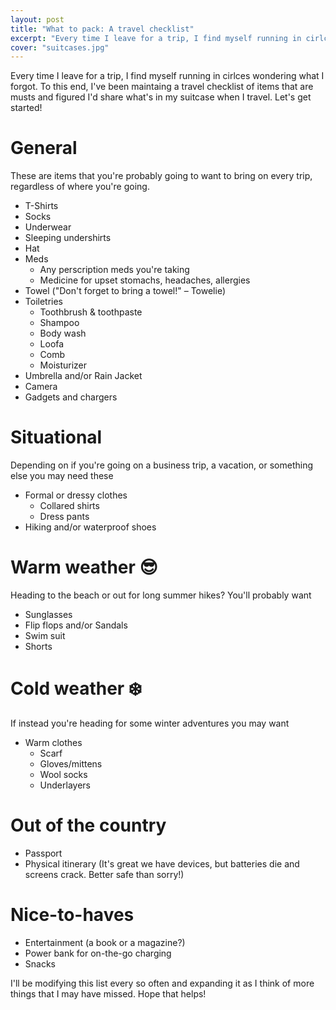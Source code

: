 ```yaml
---
layout: post
title: "What to pack: A travel checklist"
excerpt: "Every time I leave for a trip, I find myself running in cirlces wondering what I forgot. To this end, I've been maintaing a travel checklist of items that are musts and figured I'd share what's in my suitcase when I travel."
cover: "suitcases.jpg"
---
```


Every time I leave for a trip, I find myself running in cirlces wondering what I forgot. To this end, I've been maintaing a travel checklist of items that are musts and figured I'd share what's in my suitcase when I travel. Let's get started!

# General

These are items that you're probably going to want to bring on every trip, regardless of where you're going.

* T-Shirts
* Socks
* Underwear
* Sleeping undershirts
* Hat
* Meds
  * Any perscription meds you're taking
  * Medicine for upset stomachs, headaches, allergies
* Towel ("Don't forget to bring a towel!" &ndash; Towelie)
* Toiletries
  * Toothbrush & toothpaste
  * Shampoo
  * Body wash
  * Loofa
  * Comb
  * Moisturizer
* Umbrella and/or Rain Jacket
* Camera
* Gadgets and chargers

# Situational

Depending on if you're going on a business trip, a vacation, or something else you may need these

* Formal or dressy clothes
  * Collared shirts
  * Dress pants
* Hiking and/or waterproof shoes

# Warm weather 😎 

Heading to the beach or out for long summer hikes? You'll probably want

* Sunglasses
* Flip flops and/or Sandals
* Swim suit
* Shorts

 
# Cold weather ❄️

If instead you're heading for some winter adventures you may want

* Warm clothes
  * Scarf
  * Gloves/mittens
  * Wool socks
  * Underlayers

# Out of the country

* Passport
* Physical itinerary (It's great we have devices, but batteries die and screens crack. Better safe than sorry!)

# Nice-to-haves

* Entertainment (a book or a magazine?)
* Power bank for on-the-go charging
* Snacks

I'll be modifying this list every so often and expanding it as I think of more things that I may have missed. Hope that helps!
